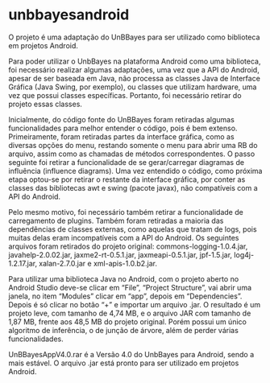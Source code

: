 # unbbayesandroid

O projeto é uma adaptação do UnBBayes para ser utilizado como biblioteca em projetos Android. 

Para poder utilizar o UnbBayes na plataforma Android como uma biblioteca, foi necessário realizar algumas adaptações, uma vez que a API do Android, apesar de ser baseada em Java, não processa as classes Java de Interface Gráfica (Java Swing, por exemplo), ou classes que utilizam hardware, uma vez que possui classes específicas. Portanto, foi necessário retirar do projeto essas classes.

Inicialmente, do código fonte do UnBBayes foram retiradas algumas funcionalidades para melhor entender o código, pois é bem extenso. Primeiramente, foram retiradas partes da interface gráfica, como as diversas opções do menu, restando somente o menu para abrir uma RB do arquivo, assim como as chamadas de métodos correspondentes. O passo seguinte foi retirar a funcionalidade de se gerar/carregar diagramas de influência (influence diagrams). Uma vez entendido o código, como próxima etapa optou-se por retirar o restante da interface gráfica, por conter as classes das bibliotecas awt e swing (pacote javax), não compatíveis com a API do Android. 

Pelo mesmo motivo, foi necessário também retirar a funcionalidade de carregamento de plugins. Também foram retiradas a maioria das dependências de classes externas, como aquelas que tratam de logs, pois muitas delas eram incompatíveis com a API do Android. Os seguintes arquivos foram retirados do projeto original: commons-logging-1.0.4.jar, javahelp-2.0.02.jar, jaxme2-rt-0.5.1.jar, jaxmeapi-0.5.1.jar, jpf-1.5.jar, log4j-1.2.17.jar, xalan-2.7.0.jar e xml-apis-1.0.b2.jar.

Para utilizar uma biblioteca Java no Android, com o projeto aberto no Android Studio deve-se clicar em “File”, “Project Structure”, vai abrir uma janela, no item “Modules” clicar em “app”, depois em “Dependencies”. Depois é só clicar no botão “+” e importar um arquivo .jar.
O resultado é um projeto leve, com tamanho de 4,74 MB, e o arquivo JAR com tamanho de 1,87 MB, frente aos 48,5 MB do projeto original. Porém possui um único algoritmo de inferência, o de junção de árvore, além de perder várias funcionalidades.

UnBBayesAppV4.0.rar é a Versão 4.0 do UnbBayes para Android, sendo a mais estável.
O arquivo .jar está pronto para ser utilizado em projetos Android.
